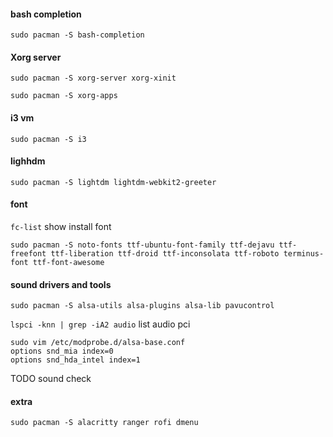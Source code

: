 #### bash completion
`sudo pacman -S bash-completion`

#### Xorg server
`sudo pacman -S xorg-server xorg-xinit`

`sudo pacman -S xorg-apps` 

#### i3 vm
`sudo pacman -S i3`

#### lighhdm
`sudo pacman -S lightdm lightdm-webkit2-greeter`

#### font
`fc-list` show install font

`sudo pacman -S noto-fonts ttf-ubuntu-font-family ttf-dejavu ttf-freefont ttf-liberation ttf-droid ttf-inconsolata ttf-roboto terminus-font ttf-font-awesome`

#### sound drivers and tools
`sudo pacman -S alsa-utils alsa-plugins alsa-lib pavucontrol`

`lspci -knn | grep -iA2 audio` list audio pci

```
sudo vim /etc/modprobe.d/alsa-base.conf
options snd_mia index=0
options snd_hda_intel index=1
```

TODO sound check

#### extra
`sudo pacman -S alacritty ranger rofi dmenu`
